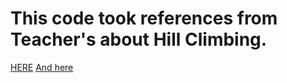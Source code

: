# This code took references from Teacher's about Hill Climbing.
[HERE](https://github.com/ccc112b/py2cs/blob/master/03-%E4%BA%BA%E5%B7%A5%E6%99%BA%E6%85%A7/02-%E5%84%AA%E5%8C%96%E7%AE%97%E6%B3%95/01-%E5%82%B3%E7%B5%B1%E5%84%AA%E5%8C%96%E6%96%B9%E6%B3%95/01-%E5%84%AA%E5%8C%96/01-%E7%88%AC%E5%B1%B1%E6%BC%94%E7%AE%97%E6%B3%95/04-%E7%88%AC%E5%B1%B1%E7%89%A9%E4%BB%B6%E5%B0%8E%E5%90%91%E6%A1%86%E6%9E%B6/solutionScheduling.py)
[And here](https://github.com/ccc112b/py2cs/blob/master/03-%E4%BA%BA%E5%B7%A5%E6%99%BA%E6%85%A7/02-%E5%84%AA%E5%8C%96%E7%AE%97%E6%B3%95/01-%E5%82%B3%E7%B5%B1%E5%84%AA%E5%8C%96%E6%96%B9%E6%B3%95/01-%E5%84%AA%E5%8C%96/01-%E7%88%AC%E5%B1%B1%E6%BC%94%E7%AE%97%E6%B3%95/04-%E7%88%AC%E5%B1%B1%E7%89%A9%E4%BB%B6%E5%B0%8E%E5%90%91%E6%A1%86%E6%9E%B6/hillClimbing.py)